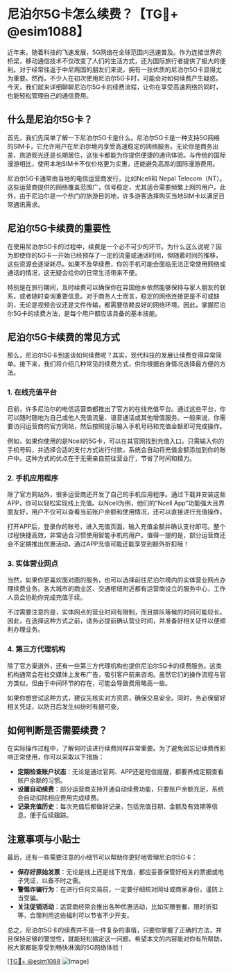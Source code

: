 # 尼泊尔5G卡怎么续费？【TG💪+ @esim1088】

近年来，随着科技的飞速发展，5G网络在全球范围内迅速普及。作为连接世界的桥梁，移动通信技术不仅改变了人们的生活方式，还为国际旅行者提供了极大的便利。对于经常往返于中尼两国的朋友们来说，拥有一张优质的尼泊尔5G卡显得尤为重要。然而，不少人在初次使用尼泊尔5G卡时，可能会对如何续费产生疑惑。今天，我们就来详细聊聊尼泊尔5G卡的续费流程，让你在享受高速网络的同时，也能轻松管理自己的通信费用。

## 什么是尼泊尔5G卡？

首先，我们先简单了解一下尼泊尔5G卡是什么。尼泊尔5G卡是一种支持5G网络的SIM卡，它允许用户在尼泊尔境内享受高速稳定的网络服务。无论你是商务出差、旅游观光还是长期居住，这张卡都能为你提供便捷的通讯体验。与传统的国际漫游相比，使用本地SIM卡不仅价格更为实惠，还能避免高昂的国际漫游费用。

尼泊尔5G卡通常由当地的电信运营商发行，比如Ncell和 Nepal Telecom（NT）。这些运营商提供的网络覆盖范围广，信号稳定，尤其适合需要频繁上网的用户。此外，由于尼泊尔是一个热门的旅游目的地，许多游客选择购买当地SIM卡以满足日常通讯需求。

## 尼泊尔5G卡续费的重要性

在使用尼泊尔5G卡的过程中，续费是一个必不可少的环节。为什么这么说呢？因为即使你的5G卡一开始已经预存了一定的流量或通话时间，但随着时间的推移，这些资源会逐渐耗尽。如果不及早续费，你的手机可能会面临无法正常使用网络或通话的情况，这无疑会给你的日常生活带来不便。

特别是在旅行期间，及时续费可以确保你在异国他乡依然能够保持与家人朋友的联系，或者随时查询重要信息。对于商务人士而言，稳定的网络连接更是不可或缺的，无论是视频会议还是文件传输，都需要依赖良好的网络环境。因此，掌握尼泊尔5G卡的续费方法，是每个用户都应该具备的基本技能。

## 尼泊尔5G卡续费的常见方式

那么，尼泊尔5G卡到底该如何续费呢？其实，现代科技的发展让续费变得异常简单。接下来，我们将介绍几种常见的续费方式，供你根据自身情况选择最方便的方法。

### 1. 在线充值平台

目前，许多尼泊尔的电信运营商都推出了官方的在线充值平台。通过这些平台，你可以随时随地为自己或他人充值流量、语音通话或其他增值服务。一般来说，你需要访问运营商的官方网站，然后按照提示输入手机号码和充值金额即可完成操作。

例如，如果你使用的是Ncell的5G卡，可以在其官网找到充值入口。只需输入你的手机号码，并选择合适的支付方式进行付款，系统会自动将充值金额添加到你的账户中。这种方式的优点在于无需亲自前往营业厅，节省了时间和精力。

### 2. 手机应用程序

除了官方网站外，很多运营商还开发了自己的手机应用程序。通过下载并安装这些APP，你可以轻松实现线上充值。以Ncell为例，他们的“Ncell App”功能强大且界面友好，用户不仅可以查看当前账户余额和使用情况，还可以直接进行充值操作。

打开APP后，登录你的账号，进入充值页面，输入充值金额并确认支付即可。整个过程快捷高效，非常适合习惯使用智能手机的用户。值得一提的是，部分运营商还会不定期推出优惠活动，通过APP充值可能还能享受到额外折扣哦！

### 3. 实体营业网点

当然，如果你更喜欢面对面的服务，也可以选择前往尼泊尔境内的实体营业网点办理续费业务。各大城市的商业区、交通枢纽附近都有运营商设立的服务中心，工作人员会协助你完成充值手续。

不过需要注意的是，实体网点的营业时间有限制，而且排队等候的时间可能较长。因此，在选择这种方式之前，请务必提前确认营业时间，并准备好相关证件以便顺利办理业务。

### 4. 第三方代理机构

除了官方渠道外，还有一些第三方代理机构也提供尼泊尔5G卡的续费服务。这类机构通常会在社交媒体上发布广告，吸引客户前来咨询。虽然它们的操作流程与官方类似，但由于中间环节的存在，可能会导致费用略高一些。

如果你想尝试这种方式，建议先核实对方资质，确保交易安全。同时，务必保留好相关凭证，以防日后发生纠纷时有据可查。

## 如何判断是否需要续费？

在实际操作过程中，了解何时该进行续费同样非常重要。为了避免因忘记续费而影响正常使用，你可以采取以下措施：

- **定期检查账户状态**：无论是通过官网、APP还是短信提醒，都要养成定期查看账户余额的习惯。
- **设置自动续费**：部分运营商支持开通自动续费功能，只要账户余额充足，系统会自动扣除相应费用完成续费。
- **记录充值历史**：每次充值后都做好记录，包括充值日期、金额及有效期等信息，便于后续跟踪。

## 注意事项与小贴士

最后，还有一些需要注意的小细节可以帮助你更好地管理尼泊尔5G卡：

- **保存好原始发票**：无论是线上还是线下充值，都应妥善保管好相关的票据或电子凭证，以备不时之需。
- **警惕诈骗行为**：在进行任何交易前，一定要仔细核对网址或商家身份，谨防上当受骗。
- **关注促销活动**：运营商经常会推出各种优惠活动，比如买赠套餐、限时折扣等，合理利用这些福利可以节省不少开支。

总之，尼泊尔5G卡的续费并不是一件复杂的事情，只要你掌握了正确的方法，并且保持足够的警觉性，就能轻松搞定这一问题。希望本文的内容能对你有所帮助，祝大家都能享受到畅快淋漓的5G网络体验！

[[TG💪+ @esim1088](https://t.me/s/esim1088) ![Image](https://i.postimg.cc/4NQfJmqS/Snipaste-2025-05-13-00-14-12.png)]